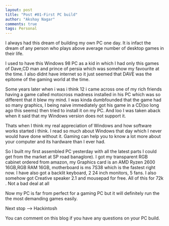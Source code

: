 ```yaml
---
layout: post
title: "Post #01-First PC build"
author: "Akshay Nagar"
comments: true
tags: Personal
---
```

I always had this dream of building my own PC one day. It is infact the dream of any person who plays above average number of desktop games in their life.

I used to have this Windows 98 PC as a kid in which I had only this games of Dave,CD man and prince of persia which was somehow my favourite at the time.
I also didnt have internet so it just seemed that DAVE was the epitome of the gaming world at the time.

Some years later when i was i think 12 i came across one of my rich friends having a game called motocross madness installed in his PC which was so different that it blew my mind.
I was kinda dumbfounded that the game had so many graphics, I being naive immediately got his game in a CD(so long ago this seems) then tried to install it on my PC. And loo I was taken aback when it said that my Windows version does not support it.

Thats when I think my real appreciation of Windows and how software works started i think. I read so much about Windows that day which I never would have done without it.
Gaming can help you to know a lot more about your computer and its hardware than I ever had.
  
So I built my first assembled PC yesterday with all the latest parts I could get from the market at SP road banaglore). I got my transparent RGB cabinet ordered from amazon,
my Graphics card is an AMD Ryzen 2600 16GB,RGB RAM 16GB, motherboard is ms 7S38 which is the fastest right now. I have also got a backlit keyboard, 2 24 inch monitors, 5 fans.
 I also somehow got Creative speaker 2.1 and mousepad for free. All of this for 72k . Not a bad deal  at all 

Now my PC is far from perfect for a gaming PC but it will definitely run the the most demanding games easily.
 
Next stop --> Hackintosh

You can comment on this blog if you have any questions on your PC build.





